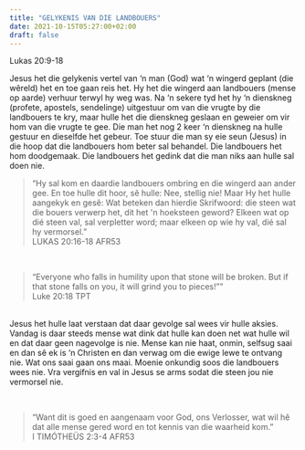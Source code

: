```yaml
---
title: "GELYKENIS VAN DIE LANDBOUERS"
date: 2021-10-15T05:27:00+02:00
draft: false
---
```

<html>
 <head></head>
 <body>
  <p>Lukas 20:9-18</p>
  <p>Jesus het die gelykenis vertel van ‘n man (God) wat ‘n wingerd geplant (die wêreld) het en toe gaan reis het. Hy het die wingerd aan landbouers (mense op aarde) verhuur terwyl hy weg was. Na ‘n sekere tyd het hy ‘n dienskneg (profete, apostels, sendelinge) uitgestuur om van die vrugte by die landbouers te kry, maar hulle het die dienskneg geslaan en geweier om vir hom van die vrugte te gee. Die man het nog 2 keer ‘n dienskneg na hulle gestuur en dieselfde het gebeur. Toe stuur die man sy eie seun (Jesus) in die hoop dat die landbouers hom beter sal behandel. Die landbouers het hom doodgemaak. Die landbouers het gedink dat die man niks aan hulle sal doen nie.</p>
  <blockquote>
   <p>“Hy sal kom en daardie landbouers ombring en die wingerd aan ander gee. En toe hulle dit hoor, sê hulle: Nee, stellig nie! Maar Hy het hulle aangekyk en gesê: Wat beteken dan hierdie Skrifwoord: die steen wat die bouers verwerp het, dit het 'n hoeksteen geword? Elkeen wat op dié steen val, sal verpletter word; maar elkeen op wie hy val, dié sal hy vermorsel.”<br>‭‭LUKAS‬ ‭20:16-18‬ ‭AFR53‬‬</p>
  </blockquote>
  <p>&nbsp;</p>
  <blockquote>
   <p>“Everyone who falls in humility upon that stone will be broken. But if that stone falls on you, it will grind you to pieces!””<br>‭‭Luke‬ ‭20:18‬ ‭TPT‬‬</p>
  </blockquote>
  <p><br>Jesus het hulle laat verstaan dat daar gevolge sal wees vir hulle aksies.<br>Vandag is daar steeds mense wat dink dat hulle kan doen net wat hulle wil en dat daar geen nagevolge is nie. Mense kan nie haat, onmin, selfsug saai en dan sê ek is ‘n Christen en dan verwag om die ewige lewe te ontvang nie. Wat ons saai gaan ons maai. Moenie onkundig soos die landbouers wees nie. Vra vergifnis en val in Jesus se arms sodat die steen jou nie vermorsel nie.</p>
  <p>&nbsp;</p>
  <blockquote>
   <p>“Want dit is goed en aangenaam voor God, ons Verlosser, wat wil hê dat alle mense gered word en tot kennis van die waarheid kom.”<br>‭‭I TIMÓTHEÜS‬ ‭2:3-4‬ ‭AFR53‬‬</p>
  </blockquote>
 </body>
</html>